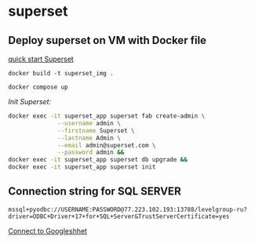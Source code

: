 # superset

## Deploy superset on VM with Docker file

[quick start Superset](https://medium.com/towards-data-engineering/quick-setup-configure-superset-with-docker-a5cca3992b28)



`docker build -t superset_img . `

`docker compose up`

_Init Superset:_  
```bash
docker exec -it superset_app superset fab create-admin \
              --username admin \
              --firstname Superset \
              --lastname Admin \
              --email admin@superset.com \
              --password admin &&
docker exec -it superset_app superset db upgrade &&
docker exec -it superset_app superset init
```

## Connection string for SQL SERVER
`mssql+pyodbc://USERNAME:PASSWORD@77.223.102.193:13788/levelgroup-ru?driver=ODBC+Driver+17+for+SQL+Server&TrustServerCertificate=yes`


[Connect to Googleshhet](https://preset.io/blog/2020-06-01-connect-superset-google-sheets/)

